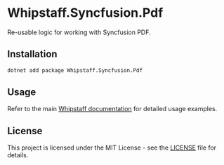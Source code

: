 # Whipstaff.Syncfusion.Pdf

Re-usable logic for working with Syncfusion PDF.

## Installation

```bash
dotnet add package Whipstaff.Syncfusion.Pdf
```

## Usage

Refer to the main [Whipstaff documentation](https://github.com/dpvreony/whipstaff) for detailed usage examples.

## License

This project is licensed under the MIT License - see the [LICENSE](https://github.com/dpvreony/whipstaff/blob/main/LICENSE) file for details.
